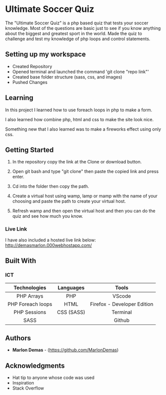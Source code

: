 # Ultimate Soccer Quiz

The "Ultimate Soccer Quiz" is a php based quiz that tests your soccer knowledge. Most of the questions are basic just to see if you know anything about the biggest and greatest sport in the world. Made the quiz to challenge and test my knowledge of php loops and control statements.

## Setting up my workspace

- Created Repository
- Opened terminal and launched the command 'git clone "repo link"'
- Created base folder structure (sass, css, and images)
- Pushed Changes

## Learning

In this project I learned how to use foreach loops in php to make a form.

I also learned how combine php, html and css to make the site look nice.

Something new that I also learned was to make a fireworks effect using only css.

## Getting Started

1. In the repository copy the link at the Clone or download button.

2. Open git bash and type "git clone" then paste the copied link and press enter.

3. Cd into the folder then copy the path.

4. Create a virtual host using wamp, lamp or mamp with the name of your choosing and paste the path to create your virtual host.

5. Refresh wamp and then open the virtual host and then you can do the quiz and see how much you know.

### Live Link
I have also included a hosted live link below:
http://demasmarlon.000webhostapp.com/


## Built With

### ICT

|**Technologies**|**Languages**|**Tools**|
|:-----------:|:------------:|:------------:|
| PHP Arrays | PHP | VScode
| PHP Foreach loops | HTML | Firefox - Developer Edition
| PHP Sessions |CSS (SASS) | Terminal
| SASS        | | Github

## Authors

* **Marlon Demas** - (https://github.com/MarlonDemas)

## Acknowledgments

* Hat tip to anyone whose code was used
* Inspiration
* Stack Overflow